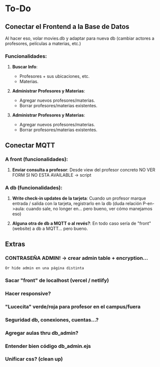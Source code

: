 # To-Do

## Conectar el Frontend a la Base de Datos

Al hacer eso, volar movies.db y adaptar para nueva db (cambiar actores a profesores, películas a materias, etc.)

### Funcionalidades:

1. **Buscar Info**:

   - Profesores + sus ubicaciones, etc.
   - Materias.

2. **Administrar Profesores y Materias**:

   - Agregar nuevos profesores/materias.
   - Borrar profesores/materias existentes.

3. **Administrar Profesores y Materias**:

   - Agregar nuevos profesores/materias.
   - Borrar profesores/materias existentes.

## Conectar MQTT

### A front (funcionalidades):

1. **Enviar consulta a profesor**:
   Desde view del profesor concreto
   NO VER FORM SI NO ESTA AVAILABLE -> script

### A db (funcionalidades):

1. **Write check-in updates de la tarjeta**:
   Cuando un profesor marque entrada / salida con la tarjeta, registrarlo en la db (duda relación P-en->aula: cuando sale, no longer en... pero bueno, ver cómo manejamos eso)

2. **Alguna otra de db a MQTT o al revés?**:
   En todo caso sería de "front" (website) a db a MQTT... pero bueno.

## Extras

### CONTRASEÑA ADMIN! -> crear admin table + encryption...

    Or hide admin en una página distinta

### Sacar "front" de localhost (vercel / netlify)

### Hacer responsive?

### "Lucecita" verde/roja para profesor en el campus/fuera

### Seguridad db, conexiones, cuentas...?

### Agregar aulas thru db_admin?

### Entender bien código db_admin.ejs

### Unificar css? (clean up)

